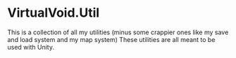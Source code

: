# VirtualVoid.Util

This is a collection of all my utilities (minus some crappier ones like my save and load system and my map system)
These utilities are all meant to be used with Unity.
